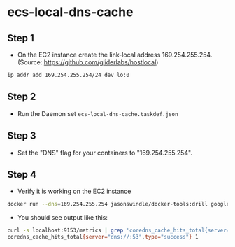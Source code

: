 # ecs-local-dns-cache

## Step 1

- On the EC2 instance create the link-local address 169.254.255.254. (Source: https://github.com/gliderlabs/hostlocal)

```bash
ip addr add 169.254.255.254/24 dev lo:0
```

## Step 2

- Run the Daemon set `ecs-local-dns-cache.taskdef.json`

## Step 3

- Set the "DNS" flag for your containers to "169.254.255.254".

## Step 4

- Verify it is working on the EC2 instance

``` bash
docker run --dns=169.254.255.254 jasonswindle/docker-tools:drill google.com
```

- You should see output like this:

```bash
curl -s localhost:9153/metrics | grep 'coredns_cache_hits_total{server="dns://:53",type="success"}'
coredns_cache_hits_total{server="dns://:53",type="success"} 1
```
